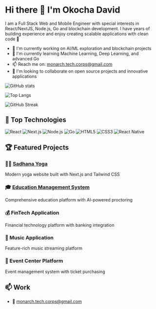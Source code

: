 # Hi there 👋 I'm Okocha David

I am a Full Stack Web and Mobile Engineer with special interests in React/NextJS, Node.js, Go and blockchain development. I have years of building experience and enjoy creating scalable applications with clean code 🙂

- 🔭 I'm currently working on AI/ML exploration and blockchain projects
- 🌱 I'm currently learning Machine Learning, Deep Learning, and advanced Go
- 📫 Reach me on: monarch.tech.corps@gmail.com
- 👯 I'm looking to collaborate on open source projects and innovative applications

![GitHub stats](https://github-readme-stats.vercel.app/api?username=MonarchCorps&show_icons=true&theme=radical)

![Top Langs](https://github-readme-stats.vercel.app/api/top-langs/?username=MonarchCorps&layout=compact&theme=radical)

![GitHub Streak](https://github-readme-streak-stats.herokuapp.com/?user=MonarchCorps&theme=radical)

## 🚀 Top Technologies

![React](https://img.shields.io/badge/React-61DAFB?logo=react&logoColor=black&style=for-the-badge)
![Next.js](https://img.shields.io/badge/Next.js-000000?logo=next.js&logoColor=white&style=for-the-badge)
![Node.js](https://img.shields.io/badge/Node.js-339933?logo=node.js&logoColor=white&style=for-the-badge)
![Go](https://img.shields.io/badge/Go-00ADD8?logo=go&logoColor=white&style=for-the-badge)
![HTML5](https://img.shields.io/badge/HTML5-E34F26?logo=html5&logoColor=white&style=for-the-badge)
![CSS3](https://img.shields.io/badge/CSS3-1572B6?logo=css3&logoColor=white&style=for-the-badge)
![React Native](https://img.shields.io/badge/React%20Native-61DAFB?logo=react&logoColor=black&style=for-the-badge)

## 🏆 Featured Projects

### 🧘‍♀️ [Sadhana Yoga](https://sadhana-yoga.vercel.app)
Modern yoga website built with Next.js and Tailwind CSS

### 🎓 [Education Management System](https://neoportal.vercel.app)
Comprehensive education platform with AI-powered proctoring

### 💰 FinTech Application
Financial technology platform with banking integration

### 🎵 Music Application
Feature-rich music streaming platform

### 🎫 Event Center Platform
Event management system with ticket purchasing

## 📫 Work

- :email: monarch.tech.corps@gmail.com
